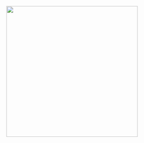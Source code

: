 <p align="center"><img src="https://user-images.githubusercontent.com/20884861/111179275-cf5bde80-85a3-11eb-9a16-111e19c92c42.png" width="350px"></p>
<!---
yokai64/yokai64 is a ✨ special ✨ repository because its `README.md` (this file) appears on your GitHub profile.
You can click the Preview link to take a look at your changes.
--->
